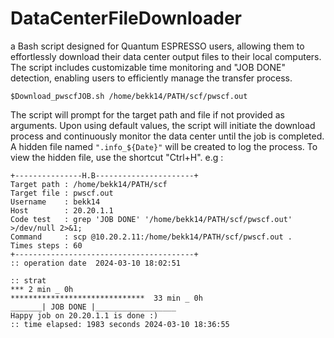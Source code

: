 # DataCenterFileDownloader
a Bash script designed for Quantum ESPRESSO users, allowing them to effortlessly download their data center output files to their local computers. The script includes customizable time monitoring and "JOB DONE" detection, enabling users to efficiently manage the transfer process.
```
$Download_pwscfJOB.sh /home/bekk14/PATH/scf/pwscf.out
```
The script will prompt for the target path and file if not provided as arguments. Upon using default values, the script will initiate the download process and continuously monitor the data center until the job is completed. A hidden file named ```".info_${Date}"``` will be created to log the process. To view the hidden file, use the shortcut "Ctrl+H".
e.g :    
```.info_${Date}
+---------------H.B----------------------+
Target path : /home/bekk14/PATH/scf
Target file : pwscf.out
Username    : bekk14
Host        : 20.20.1.1
Code test   : grep 'JOB DONE' '/home/bekk14/PATH/scf/pwscf.out' >/dev/null 2>&1;
Command     : scp @10.20.2.11:/home/bekk14/PATH/scf/pwscf.out .
Times steps : 60  
+----------------------------------------+
:: operation date  2024-03-10 18:02:51
 
:: strat 
*** 2 min _ 0h
******************************  33 min _ 0h 
_______| JOB DONE |__________________
Happy job on 20.20.1.1 is done :) 
:: time elapsed: 1983 seconds 2024-03-10 18:36:55
```
